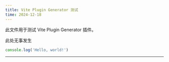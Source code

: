 ```yaml
---
title: Vite Plugin Generator 测试
time: 2024-12-18
---
```


此文件用于测试 Vite Plugin Generator 插件。

此处无事发生

```js
console.log('Hello, world!')
```

---
